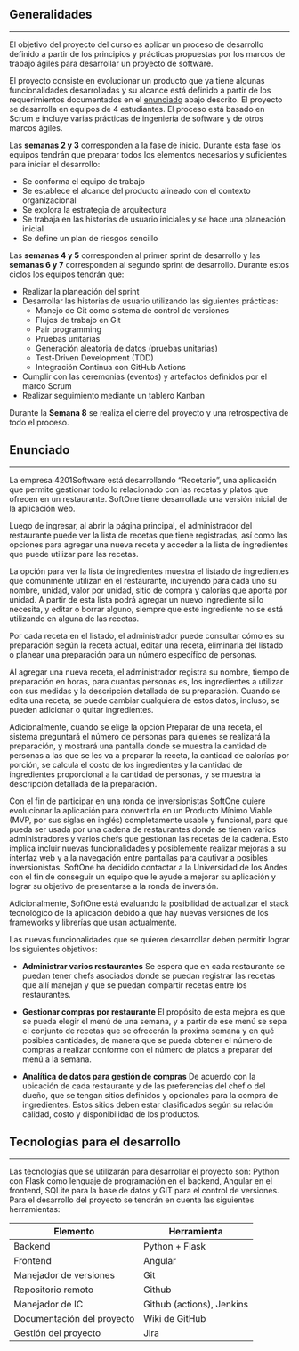 ## Generalidades
---

El objetivo del proyecto del curso es aplicar un proceso de desarrollo definido a partir de los principios y prácticas propuestas por los marcos de trabajo ágiles para desarrollar un proyecto de software. 

El proyecto consiste en evolucionar un producto que ya tiene algunas funcionalidades desarrolladas y su alcance está definido a partir de los requerimientos documentados en el [enunciado](/mt2_procesos_guias_proyecto/#enunciado) abajo descrito. El proyecto se desarrolla en equipos de 4 estudiantes. El proceso está basado en Scrum e incluye varias prácticas de ingeniería de software y de otros marcos ágiles.

Las **semanas 2 y 3** corresponden a la fase de inicio. Durante esta fase los equipos tendrán que preparar todos los elementos necesarios y suficientes para iniciar el desarrollo: 

- Se conforma el equipo de trabajo
- Se establece el alcance del producto alineado con el contexto organizacional
- Se explora la estrategia de arquitectura
- Se trabaja en las historias de usuario iniciales y se hace una planeación inicial
- Se define un plan de riesgos sencillo
 
Las **semanas 4 y 5** corresponden al primer sprint de desarrollo y las **semanas 6 y 7** corresponden al segundo sprint de desarrollo. Durante estos ciclos los equipos tendrán que:

- Realizar la planeación del sprint
- Desarrollar las historias de usuario utilizando las siguientes prácticas:
  -  Manejo de Git como sistema de control de versiones
  -  Flujos de trabajo en Git
  -  Pair programming
  -  Pruebas unitarias
  -  Generación aleatoria de datos (pruebas unitarias)
  -  Test-Driven Development (TDD)
  -  Integración Continua con GitHub Actions
- Cumplir con las ceremonias (eventos) y artefactos definidos por el marco Scrum 
- Realizar seguimiento mediante un tablero Kanban

Durante la **Semana 8** se realiza el cierre del proyecto y una retrospectiva de todo el proceso.

## Enunciado
---

La empresa 4201Software está desarrollando “Recetario”, una aplicación que permite gestionar todo lo relacionado con las recetas y platos que ofrecen en un restaurante. SoftOne tiene desarrollada una versión inicial de la aplicación web. 

Luego de ingresar, al abrir la página principal, el administrador del restaurante puede ver la lista de recetas que tiene registradas, así como las opciones para agregar una nueva receta y acceder a la lista de ingredientes que puede utilizar para las recetas. 

La opción para ver la lista de ingredientes muestra el listado de ingredientes que comúnmente utilizan en el restaurante, incluyendo para cada uno su nombre, unidad, valor por unidad, sitio de compra y calorías que aporta por unidad. A partir de esta lista podrá agregar un nuevo ingrediente si lo necesita, y editar o borrar alguno, siempre que este ingrediente no se está utilizando en alguna de las recetas. 

Por cada receta en el listado, el administrador puede consultar cómo es su preparación según la receta actual, editar una receta, eliminarla del listado o planear una preparación para un número específico de personas. 

Al agregar una nueva receta, el administrador registra su nombre, tiempo de preparación en horas, para cuantas personas es, los ingredientes a utilizar con sus medidas y la descripción detallada de su preparación. Cuando se edita una receta, se puede cambiar cualquiera de estos datos, incluso, se pueden adicionar o quitar ingredientes. 

Adicionalmente, cuando se elige la opción Preparar de una receta, el sistema preguntará el número de personas para quienes se realizará la preparación, y mostrará una pantalla donde se muestra la cantidad de personas a las que se les va a preparar la receta, la cantidad de calorías por porción, se calcula el costo de los ingredientes y la cantidad de ingredientes proporcional a la cantidad de personas, y se muestra la descripción detallada de la preparación. 

Con el fin de participar en una ronda de inversionistas SoftOne quiere evolucionar la aplicación para convertirla en un Producto Mínimo Viable (MVP, por sus siglas en inglés) completamente usable y funcional, para que pueda ser usada por una cadena de restaurantes donde se tienen varios administradores y varios chefs que gestionan las recetas de la cadena. Esto implica incluir nuevas funcionalidades y posiblemente realizar mejoras a su interfaz web y a la navegación entre pantallas para cautivar a posibles inversionistas.  SoftOne ha decidido contactar a la Universidad de los Andes con el fin de conseguir un equipo que le ayude a mejorar su aplicación y lograr su objetivo de presentarse a la ronda de inversión.  

Adicionalmente, SoftOne está evaluando la posibilidad de actualizar el stack tecnológico de la aplicación debido a que hay nuevas versiones de los frameworks y librerías que usan actualmente.  

Las nuevas funcionalidades que se quieren desarrollar deben permitir lograr los siguientes objetivos:  

- **Administrar varios restaurantes**
Se espera que en cada restaurante se puedan tener chefs asociados donde se puedan registrar las recetas que allí manejan y que se puedan compartir recetas entre los restaurantes.  

- **Gestionar compras por restaurante**
El propósito de esta mejora es que se pueda elegir el menú de una semana, y a partir de ese menú se sepa el conjunto de recetas que se ofrecerán la próxima semana y en qué posibles cantidades, de manera que se pueda obtener el número de compras a realizar conforme con el número de platos a preparar del menú a la semana.  

- **Analítica de datos para gestión de compras**
De acuerdo con la ubicación de cada restaurante y de las preferencias del chef o del dueño, que se tengan sitios definidos y opcionales para la compra de ingredientes. Estos sitios deben estar clasificados según su relación calidad, costo y disponibilidad de los productos. 



## Tecnologías para el desarrollo 
---

Las tecnologías que se utilizarán para desarrollar el proyecto son: Python con Flask como lenguaje de programación en el backend, Angular en el frontend,  SQLite para la base de datos y GIT para el control de versiones. Para el desarrollo del proyecto se tendrán en cuenta las siguientes herramientas:

| Elemento                  | Herramienta |
| ------------------------- | ----------- |
| Backend                | Python + Flask |
| Frontend                  | Angular     |
| Manejador de versiones    | Git         |
| Repositorio remoto        | Github      |
| Manejador de IC    | Github (actions), Jenkins  |
| Documentación del proyecto     | Wiki de GitHub |
| Gestión del proyecto      | Jira |


